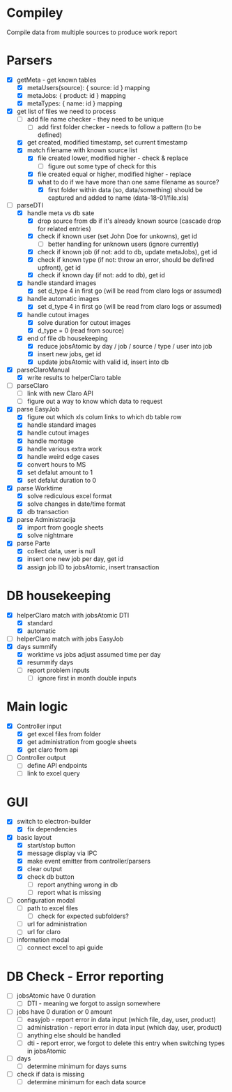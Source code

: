 # Compiley
Compile data from multiple sources to produce work report

# Parsers
- [x] getMeta - get known tables
  - [x] metaUsers(source): { source: id } mapping
  - [x] metaJobs: { product: id } mapping
  - [x] metaTypes: { name: id } mapping
- [x] get list of files we need to process
  - [ ] add file name checker - they need to be unique
    - [ ] add first folder checker - needs to follow a pattern (to be defined)
  - [x] get created, modified timestamp, set current timestamp
  - [x] match filename with known source list
    - [x] file created lower, modified higher - check & replace
      - [ ] figure out some type of check for this
    - [x] file created equal or higher, modified higher - replace
    - [x] what to do if we have more than one same filename as source?
      - [x] first folder within data (so, data/something) should be captured and added to name (data-18-01/file.xls)
- [ ] parseDTI
  - [x] handle meta vs db sate
    - [x] drop source from db if it's already known source (cascade drop for related entries)
    - [x] check if known user (set John Doe for unkowns), get id
      - [ ] better handling for unknown users (ignore currently)
    - [x] check if known job (if not: add to db, update metaJobs), get id
    - [x] check if known type (if not: throw an error, should be defined upfront), get id
    - [x] check if known day (if not: add to db), get id
  - [x] handle standard images
    - [x] set d_type 4 in first go (will be read from claro logs or assumed)
  - [x] handle automatic images
    - [x] set d_type 4 in first go (will be read from claro logs or assumed)
  - [x] handle cutout images
    - [x] solve duration for cutout images
    - [x] d_type = 0 (read from source)
  - [x] end of file db housekeeping
    - [x] reduce jobsAtomic by day / job / source / type / user into job
    - [x] insert new jobs, get id
    - [x] update jobsAtomic with valid id, insert into db
- [x] parseClaroManual
  - [x] write results to helperClaro table
- [ ] parseClaro
  - [ ] link with new Claro API
  - [ ] figure out a way to know which data to request
- [x] parse EasyJob
  - [x] figure out which xls colum links to which db table row
  - [x] handle standard images
  - [x] handle cutout images
  - [x] handle montage
  - [x] handle various extra work
  - [x] handle weird edge cases
  - [x] convert hours to MS
  - [x] set defalut amount to 1
  - [x] set defalut duration to 0
- [x] parse Worktime
  - [x] solve rediculous excel format
  - [x] solve changes in date/time format
  - [x] db transaction
- [x] parse Administracija
  - [x] import from google sheets
  - [x] solve nightmare
- [x] parse Parte
  - [x] collect data, user is null
  - [x] insert one new job per day, get id
  - [x] assign job ID to jobsAtomic, insert transaction

# DB housekeeping
- [x] helperClaro match with jobsAtomic DTI
  - [x] standard
  - [x] automatic
- [ ] helperClaro match with jobs EasyJob
- [x] days summify
  - [x] worktime vs jobs adjust assumed time per day
  - [x] resummify days
  - [ ] report problem inputs
    - [ ] ignore first in month double inputs

# Main logic
- [x] Controller input
  - [x] get excel files from folder
  - [x] get administration from google sheets
  - [x] get claro from api
- [ ] Controller output
  - [ ] define API endpoints
  - [ ] link to excel query

# GUI
- [x] switch to electron-builder
  - [x] fix dependencies
- [x] basic layout
  - [x] start/stop button
  - [x] message display via IPC
  - [x] make event emitter from controller/parsers
  - [x] clear output
  - [x] check db button
    - [ ] report anything wrong in db
    - [ ] report what is missing
- [ ] configuration modal
  - [ ] path to excel files
    - [ ] check for expected subfolders?
  - [ ] url for administration
  - [ ] url for claro
- [ ] information modal
  - [ ] connect excel to api guide

# DB Check - Error reporting
- [ ] jobsAtomic have 0 duration
  - [ ] DTI - meaning we forgot to assign somewhere
- [ ] jobs have 0 duration or 0 amount
  - [ ] easyjob - report error in data input (which file, day, user, product)
  - [ ] administration - report error in data input (which day, user, product)
  - [ ] anything else should be handled
  - [ ] dti - report error, we forgot to delete this entry when switching types in jobsAtomic
- [ ] days
  - [ ] determine minimum for days sums
- [ ] check if data is missing
  - [ ] determine minimum for each data source